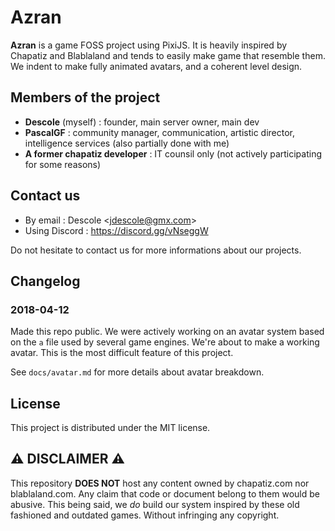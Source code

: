 # Azran

**Azran** is a game FOSS project using PixiJS. It is heavily inspired by Chapatiz and Blablaland and tends to easily make game that resemble them. We indent to make fully animated avatars, and a coherent level design. 

## Members of the project

- **Descole** (myself) : founder, main server owner, main dev
- **PascalGF** : community manager, communication, artistic director, intelligence services (also partially done with me)
- **A former chapatiz developer** : IT counsil only (not actively participating for some reasons)

## Contact us

- By email : Descole &lt;jdescole@gmx.com&gt;
- Using Discord : https://discord.gg/vNseggW

Do not hesitate to contact us for more informations about our projects. 

## Changelog

### 2018-04-12

Made this repo public. 
We were actively working on an avatar system based on the `a` file used by several game engines. We're about to make a working avatar. This is the most difficult feature of this project. 

See `docs/avatar.md` for more details about avatar breakdown. 

## License

This project is distributed under the MIT license. 

## :warning: DISCLAIMER :warning:

This repository **DOES NOT** host any content owned by chapatiz.com nor blablaland.com. Any claim that code or document belong to them would be abusive. 
This being said, we *do* build our system inspired by these old fashioned and outdated games. Without infringing any copyright. 
